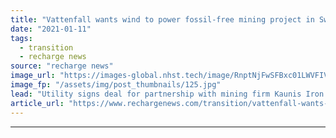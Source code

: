 ```yaml
---
title: "Vattenfall wants wind to power fossil-free mining project in Sweden"
date: "2021-01-11"
tags: 
  - transition
  - recharge news
source: "recharge news"
image_url: "https://images-global.nhst.tech/image/RnptNjFwSFBxc01LWVFIVFFtRnUyOEpYNk9ObnFBYUYzVVpLVDBJaTN6WT0=/nhst/binary/e4d93ae06a5dd8fa3c43b57cfdda88e4"
image_fp: "/assets/img/post_thumbnails/125.jpg"
lead: "Utility signs deal for partnership with mining firm Kaunis Iron to decarbonise iron ore facility near the Finnish border"
article_url: "https://www.rechargenews.com/transition/vattenfall-wants-wind-to-power-fossil-free-mining-project-in-sweden/2-1-942212"
---
```


---
